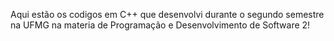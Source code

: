 Aqui estão os codigos em C++ que desenvolvi durante o segundo semestre na UFMG na materia de Programação e Desenvolvimento de Software 2!